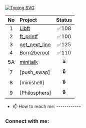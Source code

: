 [![Typing SVG](https://readme-typing-svg.herokuapp.com?font=Crimson+Text&size=24&pause=1000&color=D799F7&center=yanl%C4%B1%C5%9F&vCenter=yanl%C4%B1%C5%9F&width=435&lines=Hi%2C+I'm+Nedime+Serra+Liman)](https://git.io/typing-svg)

| No  | Project                                     | Status |
| :-: | :------------------------------------------ | :----: |
| 1   | [Libft](../../../libft)               | ✅108  |
| 2   | [ft_printf](../../../ft_printf)                | ✅100  |
| 3   | [get_next_line](../../../get_next_line)     | ✅125  |
| 4   | [Born2beroot](../../../born2beroot)                               | ✅110  |
| 5A  | [minitalk](../../../minitalk)              | ⌛     |
| 7   | [push_swap]            | 🔒     | 
| 8   | [minishell]                                 | 🔒     | 
| 9   | [Philosphers]                               | 🔒     |  

- 📫 How to reach me: **------------**

<h3 align="left">Connect with me:</h3>
